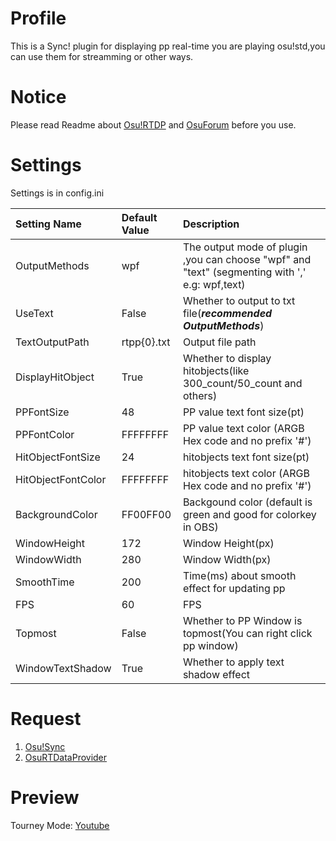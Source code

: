 # Profile
This is a Sync! plugin for displaying pp real-time you are playing osu!std,you can use them for streamming or other ways.

# Notice
Please read Readme about [Osu!RTDP](https://github.com/KedamaOvO/OsuRTDataProvider-Release) and [OsuForum](https://osu.ppy.sh/forum/t/685031) before you use.

# Settings
Settings is in config.ini<br>

| Setting Name  | Default Value | Description |
|:------------- |:-------------|:-----|
| OutputMethods | wpf | The output mode of plugin ,you can choose "wpf" and "text" (segmenting with ',' e.g: wpf,text) |
| UseText  | False | Whether to output to txt file(***recommended OutputMethods***) |
| TextOutputPath  | rtpp{0}.txt |  Output file path |
| DisplayHitObject | True  | Whether to display hitobjects(like 300_count/50_count and others) |
| PPFontSize | 48 | PP value text font size(pt) |
| PPFontColor | FFFFFFFF | PP value text color (ARGB Hex  code and no prefix '#') |
| HitObjectFontSize | 24 | hitobjects text font size(pt) |
| HitObjectFontColor | FFFFFFFF | hitobjects text color (ARGB Hex  code and no prefix '#') |
| BackgroundColor | FF00FF00 | Backgound color (default is green and good for colorkey in OBS) |
| WindowHeight | 172 | Window Height(px) |
| WindowWidth | 280 | Window Width(px) |
| SmoothTime | 200 | Time(ms) about smooth effect for updating pp |
| FPS | 60 | FPS |
| Topmost | False | Whether to PP Window is topmost(You can right click pp window) |
| WindowTextShadow | True|Whether to apply text shadow effect |

# Request 
1. [Osu!Sync](https://github.com/Deliay/osuSync)
2. [OsuRTDataProvider](https://github.com/KedamaOvO/OsuRTDataProvider-Release)
# Preview
Tourney Mode: [Youtube](https://www.youtube.com/watch?v=begp3yimqaI)
